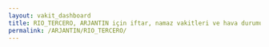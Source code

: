 ```yaml
---
layout: vakit_dashboard
title: RIO_TERCERO, ARJANTIN için iftar, namaz vakitleri ve hava durumu - ilçe/eyalet seç
permalink: /ARJANTIN/RIO_TERCERO/
---
```


<script type="text/javascript">
  var GLOBAL_COUNTRY = 'ARJANTIN';
  var GLOBAL_CITY = 'RIO_TERCERO';
  var GLOBAL_STATE = '';
  var lat = 72;
  var lon = 21;
</script>
